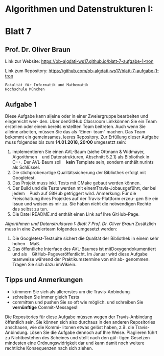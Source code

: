 # Algorithmen und Datenstrukturen I:
# Blatt 7
## Prof. Dr. Oliver Braun

Link zur Website:    https://ob-algdati-ws17.github.io/blatt-7-aufgabe-1-tron

Link zum Repository: https://github.com/ob-algdati-ws17/blatt-7-aufgabe-1-tron

```
Fakultät für Informatik und Mathematik
Hochschule München
```

## Aufgabe 1
Diese Aufgabe kann alleine oder in einer Zweiergruppe bearbeiten und eingereicht wer-
den. Über denGitHub Classroom Linkkönnen Sie ein Team erstellen oder einem bereits
erstellten Team beitreten. Auch wenn Sie alleine arbeiten, müssen Sie das als “Einer-
team” machen. Das Team bekommt ein gemeinsames, leeres Repository. Zur Erfüllung
dieser Aufgabe muss folgendes bis zum **14.01.2018, 20:00** umgesetzt sein:
1. Implementieren Sie einen AVL-Baum (siehe Ottmann & Widmayer, Algorithmen
    und Datenstrukturen, Abschnitt 5.2.1) als Bibliothek in C++. Der AVL-Baum soll
    **kein** Template sein, sondern enthält nurints als Schlüssel.
2. Die stichprobenartige Qualitätssicherung der Bibliothek erfolgt mit Googletest.
3. Das Projekt muss inkl. Tests mit CMake gebaut werden können.
4. Der Build und die Tests werden mit einemTravis-Jobausgeführt, der bei jedem
    Push auf GitHub getriggert wird.
Anmerkung: Für die Freischaltung ihres Projektes auf der Travis-Plattform erzeu-
gen Sie ein Issue und weisen es mir zu. Sie haben nicht die notwendigen Rechte
das selbst zu tun.
5. Die Datei README.md enthält einen Link auf Ihre GitHub-Page.


_Algorithmen und Datenstrukturen I: Blatt 7 Prof. Dr. Oliver Braun_
Zusätzlich muss in eine Zweierteam folgendes umgesetzt werden:
1. Die Googletest-Testsuite sichert die Qualität der Bibliothek in einem sehr hohen
    Maß.
2. Das öffentliche Interface des AVL-Baumes ist mitDoxygendokumentiert und als
    GitHub-Pageveröffentlicht.
Im Januar wird diese Aufgabe teamweise während der Praktikumstermine von mir ab-
genommen. Tragen Sie sich dazu imWikiein.

## Tipps und Anmerkungen
- kümmern Sie sich als allererstes um die Travis-Anbindung
- schreiben Sie immer gleich Tests
- committen und pushen Sie so oft wie möglich.
und schreiben Sie **vernünftige** Commit-Messages!

Die Repositories für diese Aufgabe müssen wegen der Travis-Anbindung öffentlich sein.
Sie können sich also durchaus in den anderen Repositories anschauen, wie die Kommi-
litonen etwas gelöst haben, z.B. die Travis-Anbindung. Lösen Sie die Aufgabe dennoch
auf Ihre Weise. Plagiieren führt zu Nichtbestehen des Scheines und stellt nach den gül-
tigen Gesetzen mindesten eine Ordnungswidrigkeit dar und kann damit noch weitere
rechtliche Konsequenzen nach sich ziehen.
